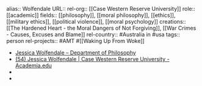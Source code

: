 alias:: Wolfendale
URL::
rel-org:: [[Case Western Reserve University]]
role:: [[academic]]
fields:: [[philosophy]], [[moral philosophy]], [[ethics]], [[military ethics]], [[political violence]], [[moral psychology]]
creations:: [[The Hardened Heart - the Moral Dangers of Not Forgiving]], [[War Crimes - Causes, Excuses and Blame]]
rel-country:: #Australia in #usa
tags:: person
rel-projects:: #AMT #[[Waking Up From Woke]]



- [Jessica Wolfendale – Department of Philosophy](https://philosophy.case.edu/faculty/jessica-wolfendale/)
- [(54) Jessica Wolfendale | Case Western Reserve University - Academia.edu](https://case.academia.edu/JessicaWolfendale/Papers)
-
-
